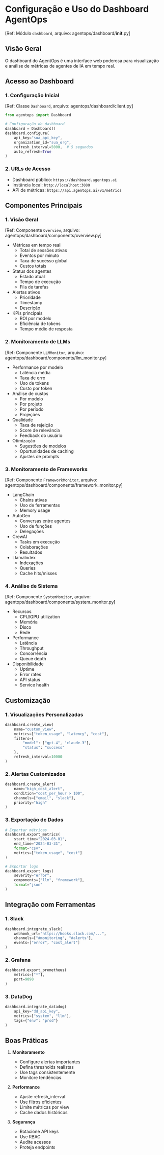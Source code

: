 # Configuração e Uso do Dashboard AgentOps

[Ref: Módulo `dashboard`, arquivo: agentops/dashboard/__init__.py]

## Visão Geral

O dashboard do AgentOps é uma interface web poderosa para visualização e análise de métricas de agentes de IA em tempo real.

## Acesso ao Dashboard

### 1. Configuração Inicial
[Ref: Classe `Dashboard`, arquivo: agentops/dashboard/client.py]

```python
from agentops import Dashboard

# Configuração do dashboard
dashboard = Dashboard()
dashboard.configure(
    api_key="sua_api_key",
    organization_id="sua_org",
    refresh_interval=5000,  # 5 segundos
    auto_refresh=True
)
```

### 2. URLs de Acesso
- Dashboard público: `https://dashboard.agentops.ai`
- Instância local: `http://localhost:3000`
- API de métricas: `https://api.agentops.ai/v1/metrics`

## Componentes Principais

### 1. Visão Geral
[Ref: Componente `Overview`, arquivo: agentops/dashboard/components/overview.py]
- Métricas em tempo real
  * Total de sessões ativas
  * Eventos por minuto
  * Taxa de sucesso global
  * Custos totais
- Status dos agentes
  * Estado atual
  * Tempo de execução
  * Fila de tarefas
- Alertas ativos
  * Prioridade
  * Timestamp
  * Descrição
- KPIs principais
  * ROI por modelo
  * Eficiência de tokens
  * Tempo médio de resposta

### 2. Monitoramento de LLMs
[Ref: Componente `LLMMonitor`, arquivo: agentops/dashboard/components/llm_monitor.py]
- Performance por modelo
  * Latência média
  * Taxa de erro
  * Uso de tokens
  * Custo por token
- Análise de custos
  * Por modelo
  * Por projeto
  * Por período
  * Projeções
- Qualidade
  * Taxa de rejeição
  * Score de relevância
  * Feedback do usuário
- Otimização
  * Sugestões de modelos
  * Oportunidades de caching
  * Ajustes de prompts

### 3. Monitoramento de Frameworks
[Ref: Componente `FrameworkMonitor`, arquivo: agentops/dashboard/components/framework_monitor.py]
- LangChain
  * Chains ativas
  * Uso de ferramentas
  * Memory usage
- AutoGen
  * Conversas entre agentes
  * Uso de funções
  * Delegações
- CrewAI
  * Tasks em execução
  * Colaborações
  * Resultados
- LlamaIndex
  * Indexações
  * Queries
  * Cache hits/misses

### 4. Análise de Sistema
[Ref: Componente `SystemMonitor`, arquivo: agentops/dashboard/components/system_monitor.py]
- Recursos
  * CPU/GPU utilization
  * Memória
  * Disco
  * Rede
- Performance
  * Latência
  * Throughput
  * Concorrência
  * Queue depth
- Disponibilidade
  * Uptime
  * Error rates
  * API status
  * Service health

## Customização

### 1. Visualizações Personalizadas
```python
dashboard.create_view(
    name="custom_view",
    metrics=["token_usage", "latency", "cost"],
    filters={
        "model": ["gpt-4", "claude-3"],
        "status": "success"
    },
    refresh_interval=10000
)
```

### 2. Alertas Customizados
```python
dashboard.create_alert(
    name="high_cost_alert",
    condition="cost_per_hour > 100",
    channels=["email", "slack"],
    priority="high"
)
```

### 3. Exportação de Dados
```python
# Exportar métricas
dashboard.export_metrics(
    start_time="2024-03-01",
    end_time="2024-03-31",
    format="csv",
    metrics=["token_usage", "cost"]
)

# Exportar logs
dashboard.export_logs(
    severity="error",
    components=["llm", "framework"],
    format="json"
)
```

## Integração com Ferramentas

### 1. Slack
```python
dashboard.integrate_slack(
    webhook_url="https://hooks.slack.com/...",
    channels=["#monitoring", "#alerts"],
    events=["error", "cost_alert"]
)
```

### 2. Grafana
```python
dashboard.export_prometheus(
    metrics=["*"],
    port=9090
)
```

### 3. DataDog
```python
dashboard.integrate_datadog(
    api_key="dd_api_key",
    metrics=["system", "llm"],
    tags={"env": "prod"}
)
```

## Boas Práticas

1. **Monitoramento**
   - Configure alertas importantes
   - Defina thresholds realistas
   - Use tags consistentemente
   - Monitore tendências

2. **Performance**
   - Ajuste refresh_interval
   - Use filtros eficientes
   - Limite métricas por view
   - Cache dados históricos

3. **Segurança**
   - Rotacione API keys
   - Use RBAC
   - Audite acessos
   - Proteja endpoints

